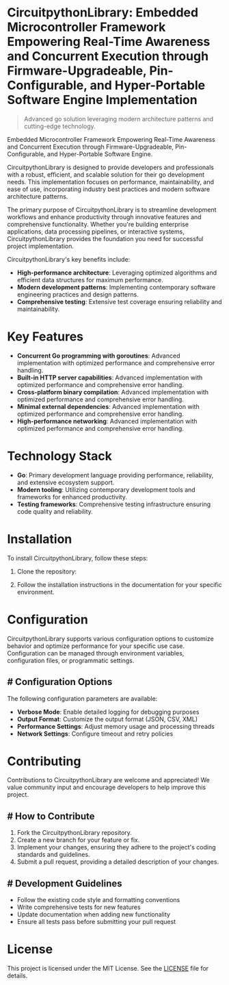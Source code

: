 <!-- fallback_CircuitpythonLibrary_20251001205201_27720 -->

# CircuitpythonLibrary: Embedded Microcontroller Framework Empowering Real-Time Awareness and Concurrent Execution through Firmware-Upgradeable, Pin-Configurable, and Hyper-Portable Software Engine Implementation
> Advanced go solution leveraging modern architecture patterns and cutting-edge technology.

Embedded Microcontroller Framework Empowering Real-Time Awareness and Concurrent Execution through Firmware-Upgradeable, Pin-Configurable, and Hyper-Portable Software Engine.

CircuitpythonLibrary is designed to provide developers and professionals with a robust, efficient, and scalable solution for their go development needs. This implementation focuses on performance, maintainability, and ease of use, incorporating industry best practices and modern software architecture patterns.

The primary purpose of CircuitpythonLibrary is to streamline development workflows and enhance productivity through innovative features and comprehensive functionality. Whether you're building enterprise applications, data processing pipelines, or interactive systems, CircuitpythonLibrary provides the foundation you need for successful project implementation.

CircuitpythonLibrary's key benefits include:

* **High-performance architecture**: Leveraging optimized algorithms and efficient data structures for maximum performance.
* **Modern development patterns**: Implementing contemporary software engineering practices and design patterns.
* **Comprehensive testing**: Extensive test coverage ensuring reliability and maintainability.

# Key Features

* **Concurrent Go programming with goroutines**: Advanced implementation with optimized performance and comprehensive error handling.
* **Built-in HTTP server capabilities**: Advanced implementation with optimized performance and comprehensive error handling.
* **Cross-platform binary compilation**: Advanced implementation with optimized performance and comprehensive error handling.
* **Minimal external dependencies**: Advanced implementation with optimized performance and comprehensive error handling.
* **High-performance networking**: Advanced implementation with optimized performance and comprehensive error handling.

# Technology Stack

* **Go**: Primary development language providing performance, reliability, and extensive ecosystem support.
* **Modern tooling**: Utilizing contemporary development tools and frameworks for enhanced productivity.
* **Testing frameworks**: Comprehensive testing infrastructure ensuring code quality and reliability.

# Installation

To install CircuitpythonLibrary, follow these steps:

1. Clone the repository:


2. Follow the installation instructions in the documentation for your specific environment.

# Configuration

CircuitpythonLibrary supports various configuration options to customize behavior and optimize performance for your specific use case. Configuration can be managed through environment variables, configuration files, or programmatic settings.

## # Configuration Options

The following configuration parameters are available:

* **Verbose Mode**: Enable detailed logging for debugging purposes
* **Output Format**: Customize the output format (JSON, CSV, XML)
* **Performance Settings**: Adjust memory usage and processing threads
* **Network Settings**: Configure timeout and retry policies

# Contributing

Contributions to CircuitpythonLibrary are welcome and appreciated! We value community input and encourage developers to help improve this project.

## # How to Contribute

1. Fork the CircuitpythonLibrary repository.
2. Create a new branch for your feature or fix.
3. Implement your changes, ensuring they adhere to the project's coding standards and guidelines.
4. Submit a pull request, providing a detailed description of your changes.

## # Development Guidelines

* Follow the existing code style and formatting conventions
* Write comprehensive tests for new features
* Update documentation when adding new functionality
* Ensure all tests pass before submitting your pull request

# License

This project is licensed under the MIT License. See the [LICENSE](https://github.com/Willysc10/CircuitpythonLibrary/blob/main/LICENSE) file for details.
